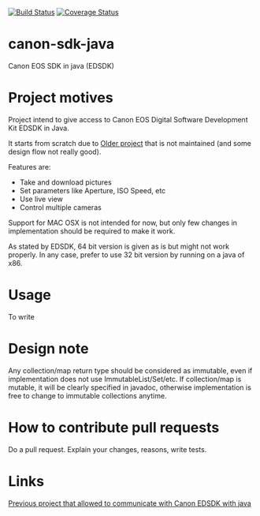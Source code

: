 [![Build Status](https://travis-ci.org/Blackdread/canon-sdk-java.svg?branch=master)](https://travis-ci.org/Blackdread/canon-sdk-java)
[![Coverage Status](https://coveralls.io/repos/github/Blackdread/canon-sdk-java/badge.svg?branch=master)](https://coveralls.io/github/Blackdread/canon-sdk-java?branch=master)

# canon-sdk-java
Canon EOS SDK in java (EDSDK)

# Project motives
Project intend to give access to Canon EOS Digital Software Development Kit EDSDK in Java.

It starts from scratch due to [Older project](https://github.com/kritzikratzi/edsdk4j) that is not maintained (and some design flow not really good).

Features are:
- Take and download pictures
- Set parameters like Aperture, ISO Speed, etc
- Use live view
- Control multiple cameras

Support for MAC OSX is not intended for now, but only few changes in implementation should be required to make it work.

As stated by EDSDK, 64 bit version is given as is but might not work properly. In any case, prefer to use 32 bit version by running on a java of x86.

# Usage
To write

# Design note
Any collection/map return type should be considered as immutable, even if implementation does not use ImmutableList/Set/etc. If collection/map is mutable, it will be clearly specified in javadoc, otherwise implementation is free to change to immutable collections anytime. 

# How to contribute pull requests
Do a pull request. Explain your changes, reasons, write tests.


# Links

[Previous project that allowed to communicate with Canon EDSDK with java](https://github.com/kritzikratzi/edsdk4j)
